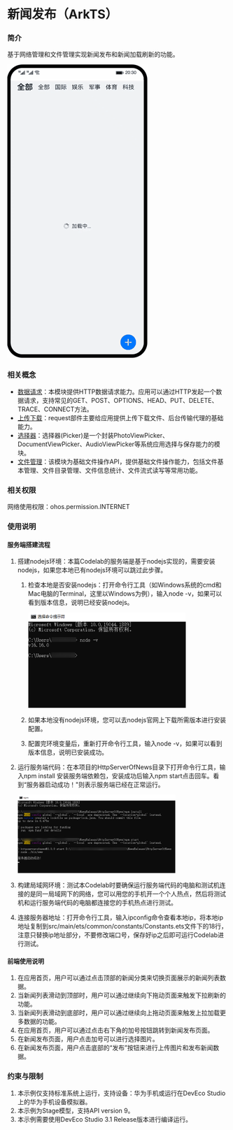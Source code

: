 # 新闻发布（ArkTS）

### 简介
基于网络管理和文件管理实现新闻发布和新闻加载刷新的功能。

![](screenshots/device/home_all.gif)

### 相关概念

- [数据请求](https://developer.harmonyos.com/cn/docs/documentation/doc-references-V3/js-apis-http-0000001478061929-V3?catalogVersion=V3)：本模块提供HTTP数据请求能力。应用可以通过HTTP发起一个数据请求，支持常见的GET、POST、OPTIONS、HEAD、PUT、DELETE、TRACE、CONNECT方法。
- [上传下载](https://developer.harmonyos.com/cn/docs/documentation/doc-references-V3/js-apis-request-0000001428061972-V3?catalogVersion=V3)：request部件主要给应用提供上传下载文件、后台传输代理的基础能力。
- [选择器](https://developer.harmonyos.com/cn/docs/documentation/doc-references-V3/js-apis-file-picker-0000001493424372-V3?catalogVersion=V3)：选择器(Picker)是一个封装PhotoViewPicker、DocumentViewPicker、AudioViewPicker等系统应用选择与保存能力的模块。
- [文件管理](https://developer.harmonyos.com/cn/docs/documentation/doc-references-V3/js-apis-file-fs-0000001451843016-V3?catalogVersion=V3)：该模块为基础文件操作API，提供基础文件操作能力，包括文件基本管理、文件目录管理、文件信息统计、文件流式读写等常用功能。

### 相关权限

网络使用权限：ohos.permission.INTERNET

### 使用说明

#### 服务端搭建流程

1. 搭建nodejs环境：本篇Codelab的服务端是基于nodejs实现的，需要安装nodejs，如果您本地已有nodejs环境可以跳过此步骤。
   1. 检查本地是否安装nodejs：打开命令行工具（如Windows系统的cmd和Mac电脑的Terminal，这里以Windows为例），输入node -v，如果可以看到版本信息，说明已经安装nodejs。

      ![](screenshots/device/node.PNG)
   2. 如果本地没有nodejs环境，您可以去nodejs官网上下载所需版本进行安装配置。
   3. 配置完环境变量后，重新打开命令行工具，输入node -v，如果可以看到版本信息，说明已安装成功。
2. 运行服务端代码：在本项目的HttpServerOfNews目录下打开命令行工具，输入npm install 安装服务端依赖包，安装成功后输入npm start点击回车。看到“服务器启动成功！"则表示服务端已经在正常运行。

   ![](screenshots/device/npm_360.PNG)
3. 构建局域网环境：测试本Codelab时要确保运行服务端代码的电脑和测试机连接的是同一局域网下的网络，您可以用您的手机开一个个人热点，然后将测试机和运行服务端代码的电脑都连接您的手机热点进行测试。
4. 连接服务器地址：打开命令行工具，输入ipconfig命令查看本地ip，将本地ip地址复制到src/main/ets/common/constants/Constants.ets文件下的18行，注意只替换ip地址部分，不要修改端口号，保存好ip之后即可运行Codelab进行测试。

#### 前端使用说明

1. 在应用首页，用户可以通过点击顶部的新闻分类来切换页面展示的新闻列表数据。
2. 当新闻列表滑动到顶部时，用户可以通过继续向下拖动页面来触发下拉刷新的功能。
3. 当新闻列表滑动到底部时，用户可以通过继续向上拖动页面来触发上拉加载更多数据的功能。
4. 在应用首页，用户可以通过点击右下角的加号按钮跳转到新闻发布页面。
5. 在新闻发布页面，用户点击加号可以进行选择图片。
6. 在新闻发布页面，用户点击底部的“发布”按钮来进行上传图片和发布新闻数据。

### 约束与限制
1. 本示例仅支持标准系统上运行，支持设备：华为手机或运行在DevEco Studio上的华为手机设备模拟器。
2. 本示例为Stage模型，支持API version 9。
3. 本示例需要使用DevEco Studio 3.1 Release版本进行编译运行。


